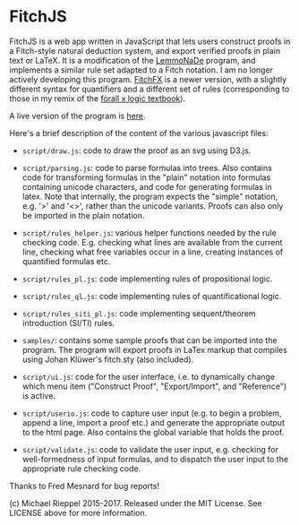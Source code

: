 FitchJS
=======

FitchJS is a web app written in JavaScript that lets users construct proofs in a Fitch-style natural deduction system, and export verified proofs in plain text or LaTeX.  It is a modification of the [LemmoNaDe](https://github.com/mrieppel/LemmoNaDe) program, and implements a similar rule set adapted to a Fitch notation. I am no longer actively developing this program. [FitchFX](https://github.com/mrieppel/FitchFX) is a newer version, with a slightly different syntax for quantifiers and a different set of rules (corresponding to those in my remix of the [forall x logic textbook](https://github.com/mrieppel/forallxsyr)).

A live version of the program is [here](http://mrieppel.github.io/fitchjs/).

Here's a brief description of the content of the various javascript files:

* `script/draw.js`: code to draw the proof as an svg using D3.js.

* `script/parsing.js`: code to parse formulas into trees.  Also contains code for transforming formulas in the "plain" notation into formulas containing unicode characters, and code for generating formulas in latex.  Note that internally, the program expects the "simple" notation, e.g. '>' and '<>', rather than the unicode variants.  Proofs can also only be imported in the plain notation.

* `script/rules_helper.js`: various helper functions needed by the rule checking code. E.g. checking what lines are available from the current line, checking what free variables occur in a line, creating instances of quantified formulas etc.

* `script/rules_pl.js`: code implementing rules of propositional logic.

* `script/rules_ql.js`: code implementing rules of quantificational logic.

* `script/rules_siti_pl.js`: code implementing sequent/theorem introduction (SI/TI) rules.

* `samples/`: contains some sample proofs that can be imported into the program.  The program will export proofs in LaTex markup that compiles using Johan Klüwer's fitch.sty (also included).

* `script/ui.js`: code for the user interface, i.e. to dynamically change which menu item ("Construct Proof", "Export/Import", and "Reference") is active.

* `script/userio.js`: code to capture user input (e.g. to begin a problem, append a line, import a proof etc.) and generate the appropriate output to the html page.  Also contains the global variable that holds the proof.

* `script/validate.js`: code to validate the user input, e.g. checking for well-formedness of input formulas, and to dispatch the user input to the appropriate rule checking code.

Thanks to Fred Mesnard for bug reports!

(c) Michael Rieppel 2015-2017. Released under the MIT License.  See LICENSE above for more information.
